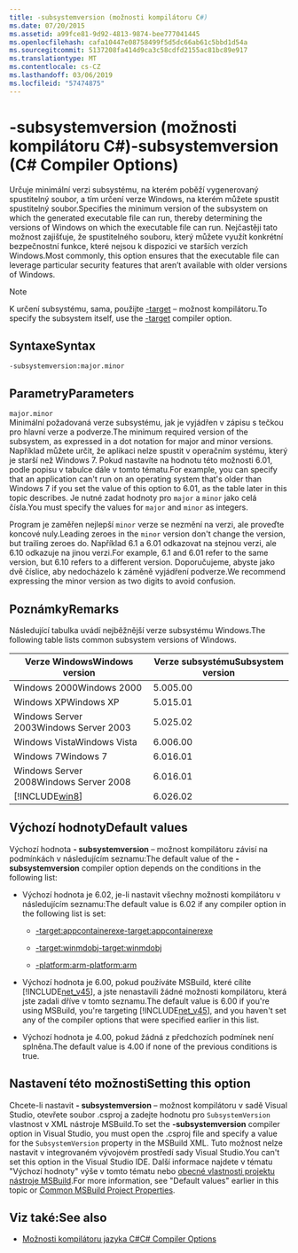 ```yaml
---
title: -subsystemversion (možnosti kompilátoru C#)
ms.date: 07/20/2015
ms.assetid: a99fce81-9d92-4813-9874-bee777041445
ms.openlocfilehash: cafa10447e08758499f5d5dc66ab61c5bbd1d54a
ms.sourcegitcommit: 5137208fa414d9ca3c58cdfd2155ac81bc89e917
ms.translationtype: MT
ms.contentlocale: cs-CZ
ms.lasthandoff: 03/06/2019
ms.locfileid: "57474875"
---
```

# <a name="-subsystemversion-c-compiler-options"></a><span data-ttu-id="40d6b-102">-subsystemversion (možnosti kompilátoru C#)</span><span class="sxs-lookup"><span data-stu-id="40d6b-102">-subsystemversion (C# Compiler Options)</span></span>
<span data-ttu-id="40d6b-103">Určuje minimální verzi subsystému, na kterém poběží vygenerovaný spustitelný soubor, a tím určení verze Windows, na kterém můžete spustit spustitelný soubor.</span><span class="sxs-lookup"><span data-stu-id="40d6b-103">Specifies the minimum version of the subsystem on which the generated executable file can run, thereby determining the versions of Windows on which the executable file can run.</span></span> <span data-ttu-id="40d6b-104">Nejčastěji tato možnost zajišťuje, že spustitelného souboru, který můžete využít konkrétní bezpečnostní funkce, které nejsou k dispozici ve starších verzích Windows.</span><span class="sxs-lookup"><span data-stu-id="40d6b-104">Most commonly, this option ensures that the executable file can leverage particular security features that aren’t available with older versions of Windows.</span></span>  
  
> [!NOTE]
>  <span data-ttu-id="40d6b-105">K určení subsystému, sama, použijte [-target](../../../csharp/language-reference/compiler-options/target-compiler-option.md) – možnost kompilátoru.</span><span class="sxs-lookup"><span data-stu-id="40d6b-105">To specify the subsystem itself, use the [-target](../../../csharp/language-reference/compiler-options/target-compiler-option.md) compiler option.</span></span>  
  
## <a name="syntax"></a><span data-ttu-id="40d6b-106">Syntaxe</span><span class="sxs-lookup"><span data-stu-id="40d6b-106">Syntax</span></span>  
  
```console  
-subsystemversion:major.minor  
```  
  
## <a name="parameters"></a><span data-ttu-id="40d6b-107">Parametry</span><span class="sxs-lookup"><span data-stu-id="40d6b-107">Parameters</span></span>  
 `major.minor`  
 <span data-ttu-id="40d6b-108">Minimální požadovaná verze subsystému, jak je vyjádřen v zápisu s tečkou pro hlavní verze a podverze.</span><span class="sxs-lookup"><span data-stu-id="40d6b-108">The minimum required version of the subsystem, as expressed in a dot notation for major and minor versions.</span></span> <span data-ttu-id="40d6b-109">Například můžete určit, že aplikaci nelze spustit v operačním systému, který je starší než Windows 7. Pokud nastavíte na hodnotu této možnosti 6.01, podle popisu v tabulce dále v tomto tématu.</span><span class="sxs-lookup"><span data-stu-id="40d6b-109">For example, you can specify that an application can't run on an operating system that's older than Windows 7 if you set the value of this option to 6.01, as the table later in this topic describes.</span></span> <span data-ttu-id="40d6b-110">Je nutné zadat hodnoty pro `major` a `minor` jako celá čísla.</span><span class="sxs-lookup"><span data-stu-id="40d6b-110">You must specify the values for `major` and `minor` as integers.</span></span>  
  
 <span data-ttu-id="40d6b-111">Program je zaměřen nejlepší `minor` verze se nezmění na verzi, ale proveďte koncové nuly.</span><span class="sxs-lookup"><span data-stu-id="40d6b-111">Leading zeroes in the `minor` version don't change the version, but trailing zeroes do.</span></span> <span data-ttu-id="40d6b-112">Například 6.1 a 6.01 odkazovat na stejnou verzi, ale 6.10 odkazuje na jinou verzi.</span><span class="sxs-lookup"><span data-stu-id="40d6b-112">For example, 6.1 and 6.01 refer to the same version, but 6.10 refers to a different version.</span></span> <span data-ttu-id="40d6b-113">Doporučujeme, abyste jako dvě číslice, aby nedocházelo k záměně vyjádření podverze.</span><span class="sxs-lookup"><span data-stu-id="40d6b-113">We recommend expressing the minor version as two digits to avoid confusion.</span></span>  
  
## <a name="remarks"></a><span data-ttu-id="40d6b-114">Poznámky</span><span class="sxs-lookup"><span data-stu-id="40d6b-114">Remarks</span></span>  
 <span data-ttu-id="40d6b-115">Následující tabulka uvádí nejběžnější verze subsystému Windows.</span><span class="sxs-lookup"><span data-stu-id="40d6b-115">The following table lists common subsystem versions of Windows.</span></span>  
  
|<span data-ttu-id="40d6b-116">Verze Windows</span><span class="sxs-lookup"><span data-stu-id="40d6b-116">Windows version</span></span>|<span data-ttu-id="40d6b-117">Verze subsystému</span><span class="sxs-lookup"><span data-stu-id="40d6b-117">Subsystem version</span></span>|  
|---------------------|-----------------------|  
|<span data-ttu-id="40d6b-118">Windows 2000</span><span class="sxs-lookup"><span data-stu-id="40d6b-118">Windows 2000</span></span>|<span data-ttu-id="40d6b-119">5.00</span><span class="sxs-lookup"><span data-stu-id="40d6b-119">5.00</span></span>|  
|<span data-ttu-id="40d6b-120">Windows XP</span><span class="sxs-lookup"><span data-stu-id="40d6b-120">Windows XP</span></span>|<span data-ttu-id="40d6b-121">5.01</span><span class="sxs-lookup"><span data-stu-id="40d6b-121">5.01</span></span>|  
|<span data-ttu-id="40d6b-122">Windows Server 2003</span><span class="sxs-lookup"><span data-stu-id="40d6b-122">Windows Server 2003</span></span>|<span data-ttu-id="40d6b-123">5.02</span><span class="sxs-lookup"><span data-stu-id="40d6b-123">5.02</span></span>|  
|<span data-ttu-id="40d6b-124">Windows Vista</span><span class="sxs-lookup"><span data-stu-id="40d6b-124">Windows Vista</span></span>|<span data-ttu-id="40d6b-125">6.00</span><span class="sxs-lookup"><span data-stu-id="40d6b-125">6.00</span></span>|  
|<span data-ttu-id="40d6b-126">Windows 7</span><span class="sxs-lookup"><span data-stu-id="40d6b-126">Windows 7</span></span>|<span data-ttu-id="40d6b-127">6.01</span><span class="sxs-lookup"><span data-stu-id="40d6b-127">6.01</span></span>|  
|<span data-ttu-id="40d6b-128">Windows Server 2008</span><span class="sxs-lookup"><span data-stu-id="40d6b-128">Windows Server 2008</span></span>|<span data-ttu-id="40d6b-129">6.01</span><span class="sxs-lookup"><span data-stu-id="40d6b-129">6.01</span></span>|  
|[!INCLUDE[win8](~/includes/win8-md.md)]|<span data-ttu-id="40d6b-130">6.02</span><span class="sxs-lookup"><span data-stu-id="40d6b-130">6.02</span></span>|  
  
## <a name="default-values"></a><span data-ttu-id="40d6b-131">Výchozí hodnoty</span><span class="sxs-lookup"><span data-stu-id="40d6b-131">Default values</span></span>  
 <span data-ttu-id="40d6b-132">Výchozí hodnota **- subsystemversion** – možnost kompilátoru závisí na podmínkách v následujícím seznamu:</span><span class="sxs-lookup"><span data-stu-id="40d6b-132">The default value of the **-subsystemversion** compiler option depends on the conditions in the following list:</span></span>  
  
-   <span data-ttu-id="40d6b-133">Výchozí hodnota je 6.02, je-li nastavit všechny možnosti kompilátoru v následujícím seznamu:</span><span class="sxs-lookup"><span data-stu-id="40d6b-133">The default value is 6.02 if any compiler option in the following list is set:</span></span>  
  
    -   [<span data-ttu-id="40d6b-134">-target:appcontainerexe</span><span class="sxs-lookup"><span data-stu-id="40d6b-134">-target:appcontainerexe</span></span>](../../../csharp/language-reference/compiler-options/target-appcontainerexe-compiler-option.md)  
  
    -   [<span data-ttu-id="40d6b-135">-target:winmdobj</span><span class="sxs-lookup"><span data-stu-id="40d6b-135">-target:winmdobj</span></span>](../../../csharp/language-reference/compiler-options/target-winmdobj-compiler-option.md)  
  
    -   [<span data-ttu-id="40d6b-136">-platform:arm</span><span class="sxs-lookup"><span data-stu-id="40d6b-136">-platform:arm</span></span>](../../../csharp/language-reference/compiler-options/platform-compiler-option.md)  
  
-   <span data-ttu-id="40d6b-137">Výchozí hodnota je 6.00, pokud používáte MSBuild, které cílíte [!INCLUDE[net_v45](~/includes/net-v45-md.md)], a jste nenastavili žádné možnosti kompilátoru, která jste zadali dříve v tomto seznamu.</span><span class="sxs-lookup"><span data-stu-id="40d6b-137">The default value is 6.00 if you're using MSBuild, you're targeting [!INCLUDE[net_v45](~/includes/net-v45-md.md)], and you haven't set any of the compiler options that were specified earlier in this list.</span></span>  
  
-   <span data-ttu-id="40d6b-138">Výchozí hodnota je 4.00, pokud žádná z předchozích podmínek není splněna.</span><span class="sxs-lookup"><span data-stu-id="40d6b-138">The default value is 4.00 if none of the previous conditions is true.</span></span>  
  
## <a name="setting-this-option"></a><span data-ttu-id="40d6b-139">Nastavení této možnosti</span><span class="sxs-lookup"><span data-stu-id="40d6b-139">Setting this option</span></span>  
 <span data-ttu-id="40d6b-140">Chcete-li nastavit **- subsystemversion** – možnost kompilátoru v sadě Visual Studio, otevřete soubor .csproj a zadejte hodnotu pro `SubsystemVersion` vlastnost v XML nástroje MSBuild.</span><span class="sxs-lookup"><span data-stu-id="40d6b-140">To set the **-subsystemversion** compiler option in Visual Studio, you must open the .csproj file and specify a value for the `SubsystemVersion` property in the MSBuild XML.</span></span> <span data-ttu-id="40d6b-141">Tuto možnost nelze nastavit v integrovaném vývojovém prostředí sady Visual Studio.</span><span class="sxs-lookup"><span data-stu-id="40d6b-141">You can't set this option in the Visual Studio IDE.</span></span> <span data-ttu-id="40d6b-142">Další informace najdete v tématu "Výchozí hodnoty" výše v tomto tématu nebo [obecné vlastnosti projektu nástroje MSBuild](/visualstudio/msbuild/common-msbuild-project-properties).</span><span class="sxs-lookup"><span data-stu-id="40d6b-142">For more information, see "Default values" earlier in this topic or [Common MSBuild Project Properties](/visualstudio/msbuild/common-msbuild-project-properties).</span></span>  
  
## <a name="see-also"></a><span data-ttu-id="40d6b-143">Viz také:</span><span class="sxs-lookup"><span data-stu-id="40d6b-143">See also</span></span>

- [<span data-ttu-id="40d6b-144">Možnosti kompilátoru jazyka C#</span><span class="sxs-lookup"><span data-stu-id="40d6b-144">C# Compiler Options</span></span>](../../../csharp/language-reference/compiler-options/index.md)
